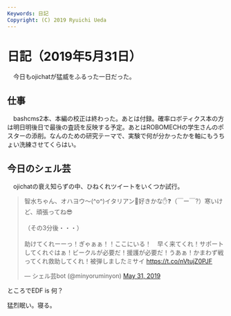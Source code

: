 ```yaml
---
Keywords: 日記
Copyright: (C) 2019 Ryuichi Ueda
---
```


# 日記（2019年5月31日）

　今日もojichatが猛威をふるった一日だった。

## 仕事

　bashcms2本、本編の校正は終わった。あとは付録。確率ロボティクス本の方は明日明後日で最後の査読を反映する予定。あとはROBOMECHの学生さんのポスターの添削。なんのための研究テーマで、実験で何が分かったかを軸にもうちょい洗練させてくらはい。

## 今日のシェル芸

　ojichatの衰え知らずの中、ひねくれツイートをいくつか試行。

<blockquote class="twitter-tweet" data-partner="tweetdeck"><p lang="ja" dir="ltr">智水ちゃん、オハヨウ〜(^o^)イタリアン🍝好きかな✋❓（￣ー￣?）寒いけど、頑張ってね😎<br><br>（その3分後・・・）<br><br>助けてくれーーっ！ぎゃぁぁ！！ここにいる！　早く来てくれ！サポートしてくれぐはぁ！ビークルが必要だ！援護が必要だ！うあぁ！かまわず戦ってくれ救助してくれ！被弾しましたミサイ <a href="https://t.co/nVtujZ0PJF">https://t.co/nVtujZ0PJF</a></p>&mdash; シェル芸bot (@minyoruminyon) <a href="https://twitter.com/minyoruminyon/status/1134469623150022656?ref_src=twsrc%5Etfw">May 31, 2019</a></blockquote>
<script async src="https://platform.twitter.com/widgets.js" charset="utf-8"></script>

ところでEDF is 何？


猛烈眠い。寝る。

